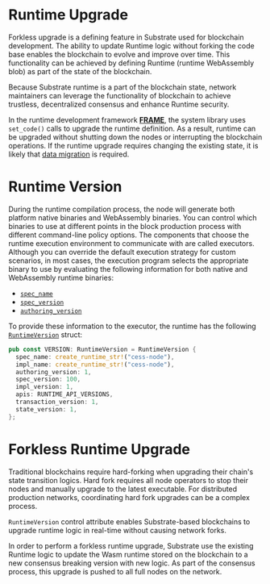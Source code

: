 # Runtime Upgrade

Forkless upgrade is a defining feature in Substrate used for blockchain development. The ability to update Runtime logic without forking the code base enables the blockchain to evolve and improve over time. This functionality can be achieved by defining Runtime  (runtime WebAssembly blob) as part of the state of the blockchain.

Because Substrate runtime is a part of the blockchain state, network maintainers can leverage the functionality of blockchain to achieve trustless, decentralized consensus and enhance Runtime security.

In the runtime development framework [**FRAME**](https://docs.substrate.io/learn/runtime-development/#frame), the system library uses `set_code()` calls to upgrade the runtime definition. As a result, runtime can be upgraded without shutting down the nodes or interrupting the blockchain operations. If the runtime upgrade requires changing the existing state, it is likely that [data migration](data-migration.md) is required.

# Runtime Version

During the runtime compilation process, the node will generate both platform native binaries and WebAssembly binaries. You can control which binaries to use at different points in the block production process with different command-line policy options. The components that choose the runtime execution environment to communicate with are called executors. Although you can override the default execution strategy for custom scenarios, in most cases, the execution program selects the appropriate binary to use by evaluating the following information for both native and WebAssembly runtime binaries:

- [`spec_name`](https://paritytech.github.io/substrate/master/sc_cli/struct.RuntimeVersion.html#structfield.spec_name)
- [`spec_version`](https://paritytech.github.io/substrate/master/sc_cli/struct.RuntimeVersion.html#structfield.spec_version)
- [`authoring_version`](https://paritytech.github.io/substrate/master/sc_cli/struct.RuntimeVersion.html#structfield.authoring_version)

To provide these information to the executor, the runtime has the following [`RuntimeVersion`](https://paritytech.github.io/substrate/master/sc_cli/struct.RuntimeVersion.html) struct:

```rust
pub const VERSION: RuntimeVersion = RuntimeVersion {
  spec_name: create_runtime_str!("cess-node"),
  impl_name: create_runtime_str!("cess-node"),
  authoring_version: 1,
  spec_version: 100,
  impl_version: 1,
  apis: RUNTIME_API_VERSIONS,
  transaction_version: 1,
  state_version: 1,
};
```

# Forkless Runtime Upgrade

Traditional blockchains require hard-forking when upgrading their chain's state transition logics. Hard fork requires all node operators to stop their nodes and manually upgrade to the latest executable. For distributed production networks, coordinating hard fork upgrades can be a complex process.

`RuntimeVersion` control attribute enables Substrate-based blockchains to upgrade runtime logic in real-time without causing network forks.

In order to perform a forkless runtime upgrade, Substrate use the existing Runtime logic to update the Wasm runtime stored on the blockchain to a new consensus breaking version with new logic. As part of the consensus process, this upgrade is pushed to all full nodes on the network.
